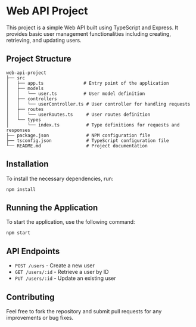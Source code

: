 # Web API Project

This project is a simple Web API built using TypeScript and Express. It provides basic user management functionalities including creating, retrieving, and updating users.

## Project Structure

```
web-api-project
├── src
│   ├── app.ts               # Entry point of the application
│   ├── models
│   │   └── user.ts          # User model definition
│   ├── controllers
│   │   └── userController.ts # User controller for handling requests
│   ├── routes
│   │   └── userRoutes.ts     # User routes definition
│   └── types
│       └── index.ts          # Type definitions for requests and responses
├── package.json              # NPM configuration file
├── tsconfig.json             # TypeScript configuration file
└── README.md                 # Project documentation
```

## Installation

To install the necessary dependencies, run:

```
npm install
```

## Running the Application

To start the application, use the following command:

```
npm start
```

## API Endpoints

- `POST /users` - Create a new user
- `GET /users/:id` - Retrieve a user by ID
- `PUT /users/:id` - Update an existing user

## Contributing

Feel free to fork the repository and submit pull requests for any improvements or bug fixes.